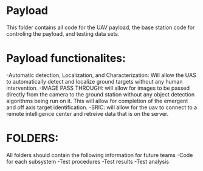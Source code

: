Payload
========
This folder contains all code for the UAV payload, the base station code for controling the payload, and testing data sets.

Payload functionalites:
========================
-Automatic detection, Localization, and Characterization: Will allow the UAS to automatically detect and localize ground targets
without any human intervention. 
-IMAGE PASS THROUGH: will allow for images to be passed directly from the camera to the ground station without any object
detection algorithms being run on it. This will allow for completion of the emergent and off axis target identification.
-SRIC: will allow for the uav to connect to a remote intelligence center and retreive data that is on the server.

FOLDERS:
=========
All folders should contain the following information for future teams
  -Code for each subsystem
  -Test procedures
  -Test results
  -Test analysis

